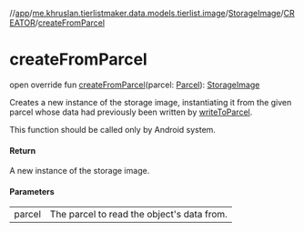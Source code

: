 //[app](../../../../index.md)/[me.khruslan.tierlistmaker.data.models.tierlist.image](../../index.md)/[StorageImage](../index.md)/[CREATOR](index.md)/[createFromParcel](create-from-parcel.md)

# createFromParcel

open override fun [createFromParcel](create-from-parcel.md)(parcel: [Parcel](https://developer.android.com/reference/kotlin/android/os/Parcel.html)): [StorageImage](../index.md)

Creates a new instance of the storage image, instantiating it from the given parcel whose data had previously been written by [writeToParcel](../write-to-parcel.md).

This function should be called only by Android system.

#### Return

A new instance of the storage image.

#### Parameters

| | |
|---|---|
| parcel | The parcel to read the object's data from. |
